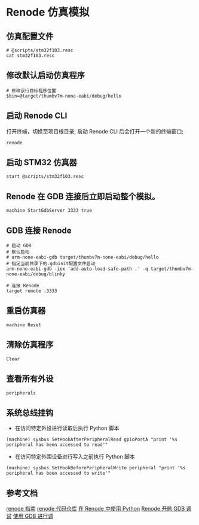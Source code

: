 # Renode 仿真模拟

## 仿真配置文件

```shell
# @scripts/stm32f103.resc
cat stm32f103.resc
```

## 修改默认启动仿真程序

```shell
# 修改该行目标程序位置
$bin=@target/thumbv7m-none-eabi/debug/hello
```

## 启动 Renode CLI

打开终端，切换至项目根目录;
启动 Renode CLI 后会打开一个新的终端窗口;

```shell
renode
```

## 启动 STM32 仿真器

```shell
start @scripts/stm32f103.resc
```

## Renode 在 GDB 连接后立即启动整个模拟。

```shell
machine StartGdbServer 3333 true
```

## GDB 连接 Renode

```shell
# 启动 GDB
# 默认启动
# arm-none-eabi-gdb target/thumbv7m-none-eabi/debug/hello
# 指定当前目录下的.gdbinit配置文件启动
arm-none-eabi-gdb -iex 'add-auto-load-safe-path .' -q target/thumbv7m-none-eabi/debug/blinky

# 连接 Renode
target remote :3333
```

## 重启仿真器

```shell
machine Reset
```

## 清除仿真程序

```shel
Clear
```

## 查看所有外设

```shell
peripherals
```

## 系统总线挂钩

- 在访问特定外设进行读取后执行 Python 脚本

```shell
(machine) sysbus SetHookAfterPeripheralRead gpioPortA "print '%s peripheral has been accessed to read'"
```

- 在访问特定外围设备进行写入之前执行 Python 脚本

```shell
(machine) sysbus SetHookBeforePeripheralWrite peripheral "print '%s peripheral has been accessed to write'"

```

## 参考文档

[renode 指南](https://renode.readthedocs.io/en/latest/introduction/installing.html)
[renode 代码仓库](https://github.com/renode/renode)
[在 Renode 中使用 Python](https://renode.readthedocs.io/en/latest/basic/using-python.html)
[Renode 开启 GDB 调试](https://renode.readthedocs.io/en/latest/debugging/gdb.html)
[使用 GDB 进行调](https://jzow.github.io/discovery/microbit/05-led-roulette/debug-it.html)
